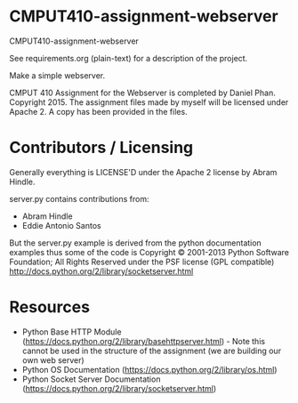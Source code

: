CMPUT410-assignment-webserver
=============================

CMPUT410-assignment-webserver

See requirements.org (plain-text) for a description of the project.

Make a simple webserver.

CMPUT 410 Assignment for the Webserver is completed by Daniel Phan. Copyright 2015.
The assignment files made by myself will be licensed under Apache 2. A
copy has been provided in the files.

Contributors / Licensing
========================
Generally everything is LICENSE'D under the Apache 2 license by Abram Hindle.

server.py contains contributions from:

* Abram Hindle
* Eddie Antonio Santos

But the server.py example is derived from the python documentation
examples thus some of the code is Copyright © 2001-2013 Python
Software Foundation; All Rights Reserved under the PSF license (GPL
compatible) http://docs.python.org/2/library/socketserver.html


Resources
=========
* Python Base HTTP Module (https://docs.python.org/2/library/basehttpserver.html) -
Note this cannot be used in the structure of the assignment (we are building our own 
web server)
* Python OS Documentation (https://docs.python.org/2/library/os.html)
* Python Socket Server Documentation (https://docs.python.org/2/library/socketserver.html)